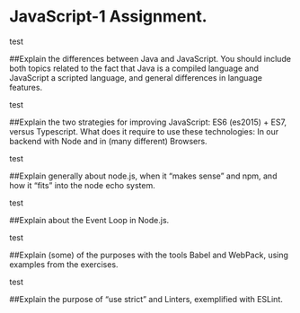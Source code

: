 # JavaScript-1 Assignment. 

test

##Explain the differences between Java and JavaScript. You should include both topics related to the fact that Java is a compiled language and JavaScript a scripted language, and general differences in language features.

test

##Explain the two strategies for improving JavaScript: ES6 (es2015) + ES7, versus Typescript. What does it require to use these technologies: In our backend with Node and in (many different) Browsers.

test

##Explain generally about node.js, when it “makes sense” and npm, and how it “fits” into the node echo system.

test

##Explain about the Event Loop in Node.js.

test

##Explain (some) of the purposes with the tools Babel and WebPack, using  examples from the exercises.

test

##Explain the purpose of “use strict” and Linters, exemplified with ESLint.